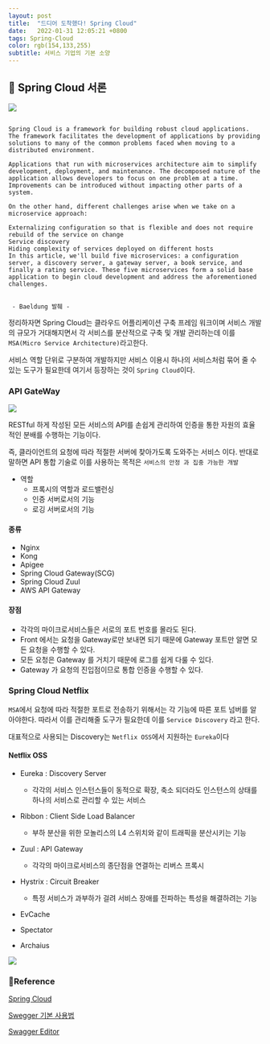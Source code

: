 ```yaml
---
layout: post
title:  "드디어 도착했다! Spring Cloud"
date:   2022-01-31 12:05:21 +0800
tags: Spring-Cloud
color: rgb(154,133,255)
subtitle: 서비스 기업의 기본 소양
--- 
```


## 🚀 Spring Cloud 서론

![](https://img1.daumcdn.net/thumb/R1280x0/?scode=mtistory2&fname=https%3A%2F%2Fblog.kakaocdn.net%2Fdn%2FsjIkh%2Fbtq2x93djtb%2FrjHxNZM8IKXquIttp1WZKk%2Fimg.png)


```text

Spring Cloud is a framework for building robust cloud applications. The framework facilitates the development of applications by providing solutions to many of the common problems faced when moving to a distributed environment.

Applications that run with microservices architecture aim to simplify development, deployment, and maintenance. The decomposed nature of the application allows developers to focus on one problem at a time. Improvements can be introduced without impacting other parts of a system.

On the other hand, different challenges arise when we take on a microservice approach:

Externalizing configuration so that is flexible and does not require rebuild of the service on change
Service discovery
Hiding complexity of services deployed on different hosts
In this article, we'll build five microservices: a configuration server, a discovery server, a gateway server, a book service, and finally a rating service. These five microservices form a solid base application to begin cloud development and address the aforementioned challenges.


 - Baeldung 발췌 -
```
정리하자면 Spring Cloud는 클라우드 어플리케이션 구축 프레임 워크이며 
서비스 개발의 규모가 거대해지면서 각 서비스를 분산적으로 구축 및 개발 관리하는데 이를 `MSA(Micro Service Architecture)`라고한다.

서비스 역할 단위로 구분하여 개발하지만 서비스 이용시 하나의 서비스처럼 묶어 줄 수 있는 도구가 필요한데 여기서 등장하는 것이 `Spring Cloud`이다. 

### API GateWay

![](https://img1.daumcdn.net/thumb/R1280x0/?scode=mtistory2&fname=https%3A%2F%2Fblog.kakaocdn.net%2Fdn%2FcOMmF3%2Fbtq2ya2b5RT%2FF4BbSblKvvKLJBlxWiYZtK%2Fimg.png)

RESTful 하게 작성된 모든 서비스의 API를 손쉽게 관리하여 인증을 통한 자원의 효율적인 분배를 수행하는 기능이다.

즉, 클라이언트의 요청에 따라 적절한 서버에 찾아가도록 도와주는 서비스 이다.
반대로 말하면 API 통합 기술로 이를 사용하는 목적은 `서비스의 안정 과 집중 가능한 개발`

* 역할
  * 프록시의 역할과 로드밸런싱
  * 인증 서버로서의 기능
  * 로깅 서버로서의 기능

#### 종류
- Nginx
- Kong
- Apigee
- Spring Cloud Gateway(SCG)
- Spring Cloud Zuul
- AWS API Gateway


#### 장점

- 각각의 마이크로서비스들은 서로의 포트 번호를 몰라도 된다.
- Front 에서는 요청을 Gateway로만 보내면 되기 때문에 Gateway 포트만 알면 모든 요청을 수행할 수 있다.
- 모든 요청은 Gateway 를 거치기 때문에 로그를 쉽게 다룰 수 있다.
- Gateway 가 요청의 진입점이므로 통합 인증을 수행할 수 있다.

### Spring Cloud Netflix

`MSA`에서 요청에 따라 적절한 포트로 전송하기 위해서는 각 기능에 따른 포트 넘버를 알아야한다. 따라서 이를 관리해줄 도구가 필요한데 이를 `Service Discovery` 라고 한다.

대표적으로 사용되는 Discovery는 `Netflix OSS`에서 지원하는 `Eureka`이다


#### Netflix OSS
- Eureka : Discovery Server
  - 각각의 서비스 인스턴스들이 동적으로 확장, 축소 되더라도 인스턴스의 상태를 하나의 서비스로 관리할 수 있는 서비스


- Ribbon : Client Side Load Balancer
  - 부하 분산을 위한 모놀리스의 L4 스위치와 같이 트래픽을 분산시키는 기능


- Zuul : API Gateway
  - 각각의 마이크로서비스의 종단점을 연결하는 리버스 프록시


- Hystrix : Circuit Breaker
  - 특정 서비스가 과부하가 걸려 서비스 장애를 전파하는 특성을 해결하려는 기능


- EvCache
- Spectator
- Archaius


![](https://img1.daumcdn.net/thumb/R1280x0/?scode=mtistory2&fname=https%3A%2F%2Fblog.kakaocdn.net%2Fdn%2FbgZcTF%2Fbtq3mgNS1qG%2Fliv97hmPLvbjFftavSkJIK%2Fimg.png)


### 🧾Reference
[Spring Cloud](https://www.baeldung.com/spring-cloud-configuration)

[Swegger 기본 사용법](https://leeys.tistory.com/29)

[Swagger Editor](https://editor.swagger.io/)